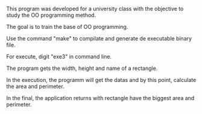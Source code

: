 This program was developed for a university class with the objective to study the OO programming method.

The goal is to train the base of OO programming.

Use the command "make" to compilate and generate de executable binary file.

For execute, digit "exe3" in command line.

The program gets the width, height and name of a rectangle.

In the execution, the programm will get the datas and by this point, calculate the area and perimeter.

In the final, the application returns with rectangle have the biggest area and perimeter.
